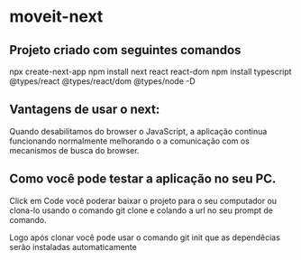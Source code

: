 # moveit-next

## Projeto criado com seguintes comandos

npx create-next-app
npm install next react react-dom
npm install typescript @types/react @types/react/dom @types/node -D

## Vantagens de usar o next:

Quando desabilitamos do browser o JavaScript, a aplicação continua funcionando normalmente
melhorando o a comunicação com os mecanismos de busca do browser.

## Como você pode testar a aplicação no seu PC.

Click em Code você poderar baixar o projeto para o seu computador ou clona-lo usando o comando
git clone e colando a url no seu prompt de comando.

Logo após clonar você pode usar o comando git init que as dependêcias serão instaladas automaticamente



